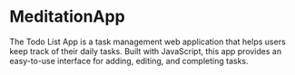 # MeditationApp

The Todo List App is a task management web application that helps users keep track of their daily tasks. Built with JavaScript, this app provides an easy-to-use interface for adding, editing, and completing tasks.

